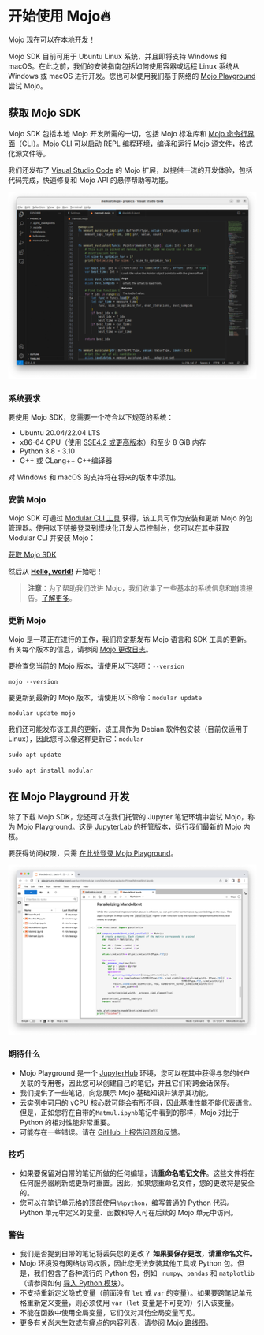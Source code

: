 # 开始使用 Mojo🔥

Mojo 现在可以在本地开发！

Mojo SDK 目前可用于 Ubuntu Linux 系统，并且即将支持 Windows 和 macOS。在此之前，我们的安装指南包括如何使用容器或远程 Linux 系统从 Windows 或 macOS 进行开发。您也可以使用我们基于网络的 [Mojo Playground](https://docs.modular.com/mojo/manual/get-started/#develop-in-the-mojo-playground) 尝试 Mojo。

## 获取 Mojo SDK[](#get-the-mojo-sdk)

Mojo SDK 包括本地 Mojo 开发所需的一切，包括 Mojo 标准库和 [Mojo 命令行界面](https://docs.modular.com/mojo/cli/)（CLI）。Mojo CLI 可以启动 REPL 编程环境，编译和运行 Mojo 源文件，格式化源文件等。

我们还发布了 [Visual Studio Code](https://marketplace.visualstudio.com/items?itemName=modular-mojotools.vscode-mojo) 的 Mojo 扩展，以提供一流的开发体验，包括代码完成，快速修复和 Mojo API 的悬停帮助等功能。

![mojo-vscode](../static/images/mojo/mojo-vscode.png)

### 系统要求[](#system-requirements)

要使用 Mojo SDK，您需要一个符合以下规范的系统：

- Ubuntu 20.04/22.04 LTS
- x86-64 CPU（使用 [SSE4.2 或更高版本](https://www.intel.com/content/www/us/en/support/articles/000057621/processors.html)）和至少 8 GiB 内存
- Python 3.8 - 3.10
- G++ 或 CLang++ C++编译器

对 Windows 和 macOS 的支持将在将来的版本中添加。

### 安装 Mojo[](#install-mojo)

Mojo SDK 可通过 [Modular CLI 工具](https://docs.modular.com/cli/) 获得，该工具可作为安装和更新 Mojo 的包管理器。使用以下链接登录到模块化开发人员控制台，您可以在其中获取 Modular CLI 并安装 Mojo：

[获取 Mojo SDK](https://developer.modular.com/download)

然后从 **[Hello, world!](https://docs.modular.com/mojo/manual/get-started/hello-world.html)** 开始吧！

> **注意**：为了帮助我们改进 Mojo，我们收集了一些基本的系统信息和崩溃报告。[了解更多](https://docs.modular.com/mojo/faq.html#does-the-mojo-sdk-collect-telemetry)。

### 更新 Mojo[](#update-mojo)

Mojo 是一项正在进行的工作，我们将定期发布 Mojo 语言和 SDK 工具的更新。有关每个版本的信息，请参阅 [Mojo 更改日志](https://docs.modular.com/mojo/changelog.html)。

要检查您当前的 Mojo 版本，请使用以下选项：`--version`

```
mojo --version
```

要更新到最新的 Mojo 版本，请使用以下命令：`modular update`

```
modular update mojo
```

我们还可能发布该工具的更新，该工具作为 Debian 软件包安装（目前仅适用于 Linux），因此您可以像这样更新它：`modular`

```
sudo apt update

sudo apt install modular
```

## 在 Mojo Playground 开发[](#develop-in-the-mojo-playground)

除了下载 Mojo SDK，您还可以在我们托管的 Jupyter 笔记环境中尝试 Mojo，称为 Mojo Playground。这是 [JupyterLab](https://jupyterlab.readthedocs.io/en/latest/) 的托管版本，运行我们最新的 Mojo 内核。

要获得访问权限，只需 [在此处登录 Mojo Playground](https://playground.modular.com/)。

![mojo-playground](../static/images/mojo/mojo-playground.png)

### 期待什么[](#what-to-expect)

- Mojo Playground 是一个 [JupyterHub](https://jupyter.org/hub) 环境，您可以在其中获得与您的帐户关联的专用卷，因此您可以创建自己的笔记，并且它们将跨会话保存。
- 我们提供了一些笔记，向您展示 Mojo 基础知识并演示其功能。
- 云实例中可用的 vCPU 核心数可能会有所不同，因此基准性能不能代表语言。但是，正如您将在自带的`Matmul.ipynb`笔记中看到的那样，Mojo 对比于 Python 的相对性能非常重要。
- 可能存在一些错误。请在 [GitHub 上报告问题和反馈](https://github.com/modularml/mojo/issues/new/choose)。

### 技巧[](#tips)

- 如果要保留对自带的笔记所做的任何编辑，请**重命名笔记文件**。这些文件将在任何服务器刷新或更新时重置。因此，如果您重命名文件，您的更改将是安全的。
- 您可以在笔记单元格的顶部使用`%%python`，编写普通的 Python 代码。Python 单元中定义的变量、函数和导入可在后续的 Mojo 单元中访问。

### 警告[](#caveats)

- 我们是否提到自带的笔记将丢失您的更改？
  **如果要保存更改，请重命名文件。**
- Mojo 环境没有网络访问权限，因此您无法安装其他工具或 Python 包。但是，我们包含了各种流行的 Python 包，例如 ` numpy`、`pandas` 和 `matplotlib `（请参阅如何 [导入 Python 模块](https://docs.modular.com/mojo/programming-manual.html#python-integration)）。
- 不支持重新定义隐式变量（前面没有 `let` 或 `var` 的变量）。如果要跨笔记单元格重新定义变量，则必须使用 `var`（`let` 变量是不可变的）引入该变量。
- 不能在函数中使用全局变量，它们仅对其他全局变量可见。
- 更多有关尚未生效或有痛点的内容列表，请参阅 [Mojo 路线图](https://docs.modular.com/mojo/roadmap.html)。

